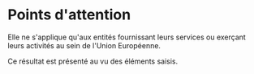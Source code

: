 # Points d'attention

Elle ne s'applique qu'aux entités fournissant leurs services ou exerçant leurs activités au sein de l'Union Européenne.

Ce résultat est présenté au vu des éléments saisis.
